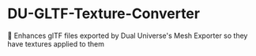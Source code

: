 # DU-GLTF-Texture-Converter
🎨 Enhances glTF files exported by Dual Universe's Mesh Exporter so they have textures applied to them

